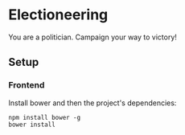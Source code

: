 # Electioneering
You are a politician. Campaign your way to victory!

## Setup
### Frontend
Install bower and then the project's dependencies:
```
npm install bower -g
bower install
```
